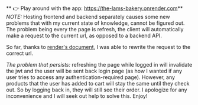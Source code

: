 ** 👉 Play around with the app: https://the-lams-bakery.onrender.com**
*NOTE:* Hosting frontend and backend separately causes some new problems that with my current state of knowledge, cannot be figured out. The problem being every the page is refresh, the client will automatically make a request to the current url, as opposed to a backend API.

So far, thanks to [render's document](https://docs.render.com/deploy-create-react-app), I was able to rewrite the request to the correct url.

*The problem that persists:* refreshing the page while logged in will invalidate the jwt and the user will be sent back login page (as how I wanted if any user tries to access any authentication-required page). However, any products that the user has added to cart will stay the same until they check out. So by logging back in, they will still see their order. I apologize for any inconvenience and I will seek out help to solve this. Enjoy! 
